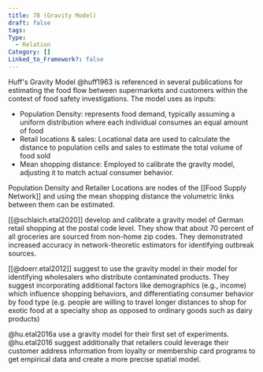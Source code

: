 ```yaml
---
title: 7B (Gravity Model)
draft: false
tags: 
Type:
  - Relation
Category: []
Linked_to_Framework?: false
---
```

Huff's Gravity Model @huff1963 is referenced in several publications for estimating the food flow between supermarkets and customers within the context of food safety investigations. The model uses as inputs:
- Population Density: represents food demand, typically assuming a uniform distribution where each individual consumes an equal amount of food
- Retail locations & sales: Locational data are used to calculate the distance to population cells and sales to estimate the total volume of food sold
- Mean shopping distance: Employed to calibrate the gravity model, adjusting it to match actual consumer behavior.

Population Density and Retailer Locations are nodes of the [[Food Supply Network]] and using the mean shopping distance the volumetric links between them can be estimated. 

[[@schlaich.etal2020]] develop and calibrate a gravity model of German retail shopping at the postal code level. They show that about 70 percent of all groceries are sourced from non-home zip codes. They demonstrated increased accuracy in network-theoretic estimators for identifying outbreak sources.

[[@doerr.etal2012]] suggest to use the gravity model in their model for identifying wholesalers who distribute contaminated products. They suggest incorporating additional factors like demographics (e.g., income) which influence shopping behaviors, and differentiating consumer behavior by food type (e.g. people are willing to travel longer distances to shop for exotic food at a specialty shop as opposed to ordinary goods such as dairy products)

@hu.etal2016a use a gravity model for their first set of experiments. @hu.etal2016 suggest additionally that retailers could leverage their customer address information from loyalty or membership card programs to get empirical data and create a more precise spatial model. 

